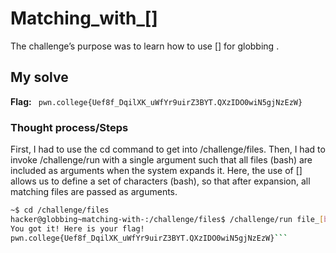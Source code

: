 # Matching_with_[]
The challenge’s purpose was to learn how to use [] for globbing .

## My solve
**Flag:** ` pwn.college{Uef8f_DqilXK_uWfYr9uirZ3BYT.QXzIDO0wiN5gjNzEzW}`

### Thought process/Steps
First, I had to use the cd command to get into /challenge/files. Then, I had to invoke /challenge/run with a single argument 
such that all files (bash) are included as arguments when the system expands it. Here, the use of [] allows us to define a set of 
characters (bash), so that after expansion, all matching files are passed as arguments.

```bash
~$ cd /challenge/files
hacker@globbing~matching-with-:/challenge/files$ /challenge/run file_[bash]
You got it! Here is your flag!
pwn.college{Uef8f_DqilXK_uWfYr9uirZ3BYT.QXzIDO0wiN5gjNzEzW}```
